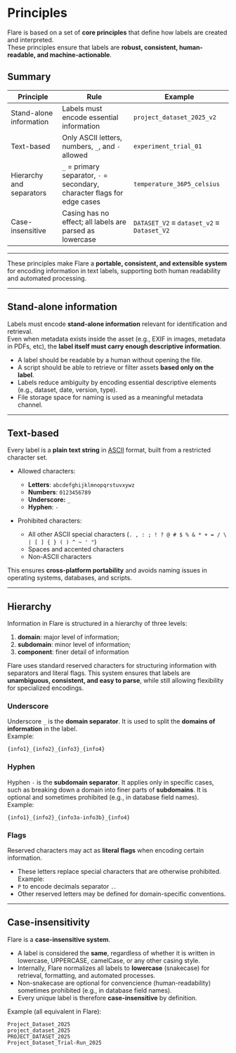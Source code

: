 # Principles

Flare is based on a set of **core principles** that define how labels are created and interpreted.  
These principles ensure that labels are **robust, consistent, human-readable, and machine-actionable**.

## Summary

| Principle                | Rule                                                                       | Example                                  |
|--------------------------|---------------------------------------------------------------------------|------------------------------------------|
| Stand-alone information  | Labels must encode essential information                                  | `project_dataset_2025_v2`                |
| Text-based               | Only ASCII letters, numbers, `_`, and `-` allowed                         | `experiment_trial_01`                    |
| Hierarchy and separators | `_` = primary separator, `-` = secondary, character flags for edge cases | `temperature_36P5_celsius`               |
| Case-insensitive         | Casing has no effect; all labels are parsed as lowercase                  | `DATASET_V2` ≡ `dataset_v2` ≡ `Dataset_V2` |


---

These principles make Flare a **portable, consistent, and extensible system** for encoding information in text labels, supporting both human readability and automated processing.

---

## Stand-alone information

Labels must encode **stand-alone information** relevant for identification and retrieval.  
Even when metadata exists inside the asset (e.g., EXIF in images, metadata in PDFs, etc), the **label itself must carry enough descriptive information**.

- A label should be readable by a human without opening the file.  
- A script should be able to retrieve or filter assets **based only on the label**.  
- Labels reduce ambiguity by encoding essential descriptive elements (e.g., dataset, date, version, type).  
- File storage space for naming is used as a meaningful metadata channel.

---

## Text-based

Every label is a **plain text string** in [ASCII](https://www.ascii-code.com/) format, built from a restricted character set.  

- Allowed characters:  
  - **Letters**: `abcdefghijklmnopqrstuvxywz`  
  - **Numbers**: `0123456789`  
  - **Underscore:** `_`
  - **Hyphen**: `-`

- Prohibited characters:  
  - All other ASCII special characters (`. , : ; ! ? @ # $ % & * + = / \ | [ ] { } ( ) ^ ~ ' "`)  
  - Spaces and accented characters  
  - Non-ASCII characters  

This ensures **cross-platform portability** and avoids naming issues in operating systems, databases, and scripts.

---

## Hierarchy

Information in Flare is structured in a hierarchy of three levels:

1. **domain**: major level of information;
2. **subdomain**: minor level of information;
3. **component**: finer detail of information

Flare uses standard reserved characters for structuring information with separators and literal flags. This system ensures that labels are **unambiguous, consistent, and easy to parse**, while still allowing flexibility for specialized encodings. 

### Underscore

Underscore `_` is the **domain separator**. It is used to split the **domains of information** in the label.  
Example:  
```
{info1}_{info2}_{info3}_{info4}
```

### Hyphen

Hyphen `-` is the **subdomain separator**.  It applies only in specific cases, such as breaking down a domain into finer parts of **subdomains**. It is optional and sometimes prohibited (e.g., in database field names).  
Example:  
```
{info1}_{info2}_{info3a-info3b}_{info4}
```

### Flags
Reserved characters may act as **literal flags** when encoding certain information.  
  - These letters replace special characters that are otherwise prohibited.  
Example:  
  - `P` to encode decimals separator `.`.  
  - Other reserved letters may be defined for domain-specific conventions.  



---

## Case-insensitivity

Flare is a **case-insensitive system**.  

- A label is considered the **same**, regardless of whether it is written in lowercase, UPPERCASE, camelCase, or any other casing style.  
- Internally, Flare normalizes all labels to **lowercase** (snakecase) for retrieval, formatting, and automated processes.  
- Non-snakecase are optional for convencience (human-readability) sometimes prohibited (e.g., in database field names).
- Every unique label is therefore **case-insensitive** by definition.

Example (all equivalent in Flare):
```
Project_Dataset_2025
project_dataset_2025
PROJECT_DATASET_2025
Project_Dataset_Trial-Run_2025
```
